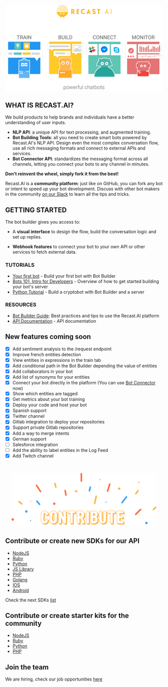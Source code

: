 <p align="center">
  <img src="assets/logo2.png" />
</p>

## WHAT IS RECAST.AI?

We build products to help brands and individuals have a better understanding of user inputs.

-   **NLP API**: a unique API for text processing, and augmented training.
-   **Bot Building Tools**: all you need to create smart bots powered by Recast.AI's NLP API. Design even the most complex conversation flow, use all rich messaging formats and connect to external APIs and services.
-   **Bot Connector API**: standardizes the messaging format across all channels, letting you connect your bots to any channel in minutes.

**Don't reinvent the wheel, simply fork it from the best!**

Recast.AI is a **community platform**: just like on GitHub, you can fork any bot or intent to speed up your bot development. Discuss with other bot makers in the community [on our Slack](https://slack.recast.ai/) to learn all the tips and tricks.

## GETTING STARTED

The bot builder gives you access to: 

-   A **visual interface** to design the flow, build the conversation logic and set up replies.

-   **Webhook features** to connect your bot to your own API or other services to fetch external data.

### TUTORIALS
* [Your first bot](https://blog.recast.ai/build-your-first-bot-with-recast-ai/) - Build your first bot with Bot Builder
* [Bots 101, Intro for Developers](https://recast.ai/blog/bots-introduction-developers/) - Overview of how to get started building your bot's server
* [Python Tutorial](https://recast.ai/blog/python-cryptobot/) - Build a cryptobot with Bot Builder and a server

### RESOURCES
* [Bot Builder Guide](https://recast.ai/docs): Best practices and tips to use the Recast.AI platform 
* [API Documentation](https://man.recast.ai/) - API documentation

## New features coming soon
- [x] Add sentiment analysis to the /request endpoint
- [x] Improve french entities detection
- [x] View entities in expressions in the train tab
- [x] Add conditional path in the Bot Builder depending the value of entities
- [x] Add collaborators in your bot
- [x] Add list of synonyms for your entities
- [x] Connect your bot directly in the platform (You can use [Bot Connector](https://botconnector.recast.ai) now)
- [x] Show which entities are tagged
- [x] Get metrics about your bot training
- [x] Deploy your code and host your bot
- [x] Spanish support
- [x] Twitter channel
- [x] Gitlab integration to deploy your repositories
- [x] Support private Gitlab repositories
- [x] Add a way to merge intents
- [x] German support
- [ ] Salesforce integration
- [ ] Add the ability to label entities in the Log Feed
- [x] Add Twitch channel

<br/>
<p align="center">
  <img src="assets/contribute.png" />
</p>

## Contribute or create new SDKs for our API
* [NodeJS](https://github.com/RecastAI/SDK-NodeJS)
* [Ruby](https://github.com/RecastAI/SDK-ruby)
* [Python](https://github.com/RecastAI/SDK-python)
* [JS Library](https://github.com/RecastAI/Library-JavaScript)
* [PHP](https://github.com/RecastAI/SDK-PHP)
* [Golang](https://github.com/RecastAI/SDK-Golang)
* [IOS](https://github.com/RecastAI/SDK-iOS)
* [Android](https://github.com/RecastAI/SDK-Android)

Check the next SDKs [list](https://github.com/RecastAI/Recast.AI/labels/help%20wanted)

## Contribute or create starter kits for the community
* [NodeJS](https://github.com/RecastAI/starter-NodeJS)
* [Ruby](https://github.com/RecastAI/starter-ruby)
* [Python](https://github.com/RecastAI/starter-python)
* [PHP](https://github.com/RecastAI/starter-PHP)


## Join the team
We are hiring, check our job opportunities [here](https://recast.ai/jobs)
